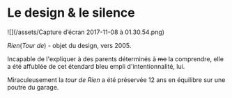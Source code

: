 # Le design & le silence

![](/assets/Capture d’écran 2017-11-08 à 01.30.54.png)

_Rien_\(_Tour de_\) - objet du design, vers 2005.

Incapable de l'expliquer à des parents déterminés à ~~me~~ la comprendre, elle a été affublée de cet étendard bleu empli d'intentionnalité, lui.

Miraculeusement la _tour de Rien_ a été préservée 12 ans en équilibre sur une poutre du garage.

